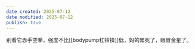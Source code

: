 ```yaml
---
date created: 2025-07-12
date modified: 2025-07-12
publish: true
---
```


别看它赤手空拳，强度不比[[bodypump杠铃操]]低，妈的累死了，眼冒金星了。
